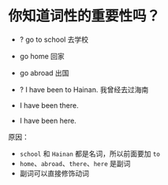 # 你知道词性的重要性吗？

* ? go to school 去学校
*   go home 回家
*   go abroad 出国

* ? I have been to Hainan. 我曾经去过海南
*   I have been there.
*   I have been here.

原因：
* `school` 和 `Hainan` 都是名词，所以前面要加 `to`
* `home`、`abroad`、`there`、`here` 是副词
* 副词可以直接修饰动词